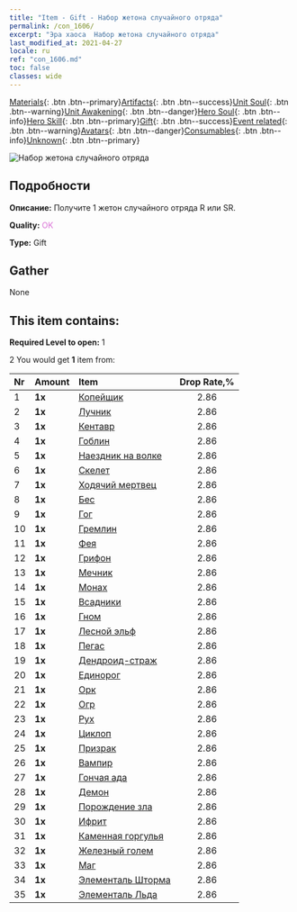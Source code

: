 ```yaml
---
title: "Item - Gift - Набор жетона случайного отряда"
permalink: /con_1606/
excerpt: "Эра хаоса  Набор жетона случайного отряда"
last_modified_at: 2021-04-27
locale: ru
ref: "con_1606.md"
toc: false
classes: wide
---
```

 [Materials](/ItemsRU/){: .btn .btn--primary}[Artifacts](/ItemsRU/Artifacts/){: .btn .btn--success}[Unit Soul](/ItemsRU/UnitSoul/){: .btn .btn--warning}[Unit Awakening](/ItemsRU/UnitAwakening/){: .btn .btn--danger}[Hero Soul](/ItemsRU/HeroSoul/){: .btn .btn--info}[Hero Skill](/ItemsRU/HeroSkill/){: .btn .btn--primary}[Gift](/ItemsRU/Gift/){: .btn .btn--success}[Event related](/ItemsRU/Events/){: .btn .btn--warning}[Avatars](/ItemsRU/Avatars/){: .btn .btn--danger}[Consumables](/ItemsRU/Consumables/){: .btn .btn--info}[Unknown](/ItemsRU/Unknown/){: .btn .btn--primary}

 ![Набор жетона случайного отряда](/images/t/i_907222.png)

## Подробности
 **Описание:** Получите 1 жетон случайного отряда R или SR.

 **Quality:** <span style="color: #DA70D6">OK</span>

 **Type:** Gift

## Gather

  None

## This item contains:

 **Required Level to open:** 1

 2 You would get **1** item  from:

  | Nr | Amount |     Item    | Drop Rate,% |
  |:---|:-------|:------------|:---------:|
  | 1 |  **1x** | [Копейщик](/ItemsRU/unt_190/) | 2.86 | 
  | 2 |  **1x** | [Лучник](/ItemsRU/unt_191/) | 2.86 | 
  | 3 |  **1x** | [Кентавр](/ItemsRU/unt_199/) | 2.86 | 
  | 4 |  **1x** | [Гоблин](/ItemsRU/unt_217/) | 2.86 | 
  | 5 |  **1x** | [Наездник на волке](/ItemsRU/unt_218/) | 2.86 | 
  | 6 |  **1x** | [Скелет](/ItemsRU/unt_208/) | 2.86 | 
  | 7 |  **1x** | [Ходячий мертвец](/ItemsRU/unt_209/) | 2.86 | 
  | 8 |  **1x** | [Бес](/ItemsRU/unt_226/) | 2.86 | 
  | 9 |  **1x** | [Гог](/ItemsRU/unt_227/) | 2.86 | 
  | 10 |  **1x** | [Гремлин](/ItemsRU/unt_235/) | 2.86 | 
  | 11 |  **1x** | [Фея](/ItemsRU/unt_262/) | 2.86 | 
  | 12 |  **1x** | [Грифон](/ItemsRU/unt_192/) | 2.86 | 
  | 13 |  **1x** | [Мечник](/ItemsRU/unt_193/) | 2.86 | 
  | 14 |  **1x** | [Монах](/ItemsRU/unt_194/) | 2.86 | 
  | 15 |  **1x** | [Всадники](/ItemsRU/unt_195/) | 2.86 | 
  | 16 |  **1x** | [Гном](/ItemsRU/unt_200/) | 2.86 | 
  | 17 |  **1x** | [Лесной эльф](/ItemsRU/unt_201/) | 2.86 | 
  | 18 |  **1x** | [Пегас](/ItemsRU/unt_202/) | 2.86 | 
  | 19 |  **1x** | [Дендроид-страж](/ItemsRU/unt_203/) | 2.86 | 
  | 20 |  **1x** | [Единорог](/ItemsRU/unt_204/) | 2.86 | 
  | 21 |  **1x** | [Орк](/ItemsRU/unt_219/) | 2.86 | 
  | 22 |  **1x** | [Огр](/ItemsRU/unt_220/) | 2.86 | 
  | 23 |  **1x** | [Рух](/ItemsRU/unt_221/) | 2.86 | 
  | 24 |  **1x** | [Циклоп](/ItemsRU/unt_222/) | 2.86 | 
  | 25 |  **1x** | [Призрак](/ItemsRU/unt_210/) | 2.86 | 
  | 26 |  **1x** | [Вампир](/ItemsRU/unt_211/) | 2.86 | 
  | 27 |  **1x** | [Гончая ада](/ItemsRU/unt_228/) | 2.86 | 
  | 28 |  **1x** | [Демон](/ItemsRU/unt_229/) | 2.86 | 
  | 29 |  **1x** | [Порождение зла](/ItemsRU/unt_230/) | 2.86 | 
  | 30 |  **1x** | [Ифрит](/ItemsRU/unt_231/) | 2.86 | 
  | 31 |  **1x** | [Каменная горгулья](/ItemsRU/unt_236/) | 2.86 | 
  | 32 |  **1x** | [Железный голем](/ItemsRU/unt_237/) | 2.86 | 
  | 33 |  **1x** | [Маг](/ItemsRU/unt_238/) | 2.86 | 
  | 34 |  **1x** | [Элементаль Шторма](/ItemsRU/unt_263/) | 2.86 | 
  | 35 |  **1x** | [Элементаль Льда](/ItemsRU/unt_264/) | 2.86 | 

